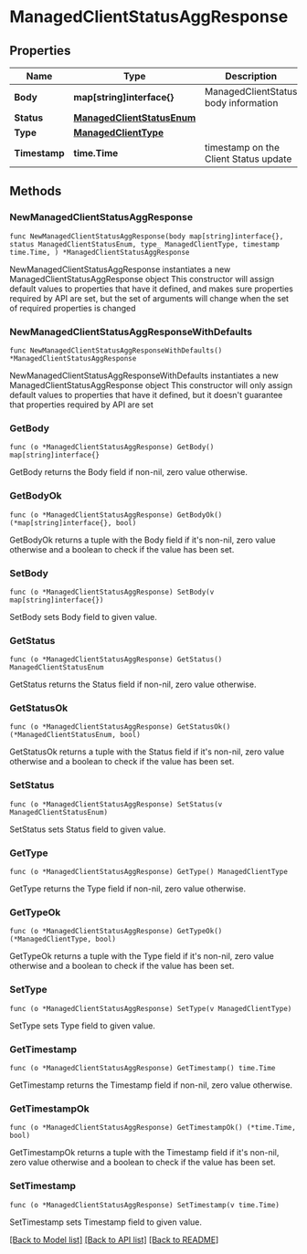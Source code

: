 # ManagedClientStatusAggResponse

## Properties

Name | Type | Description | Notes
------------ | ------------- | ------------- | -------------
**Body** | **map[string]interface{}** | ManagedClientStatus body information | 
**Status** | [**ManagedClientStatusEnum**](ManagedClientStatusEnum.md) |  | 
**Type** | [**ManagedClientType**](ManagedClientType.md) |  | 
**Timestamp** | **time.Time** | timestamp on the Client Status update | 

## Methods

### NewManagedClientStatusAggResponse

`func NewManagedClientStatusAggResponse(body map[string]interface{}, status ManagedClientStatusEnum, type_ ManagedClientType, timestamp time.Time, ) *ManagedClientStatusAggResponse`

NewManagedClientStatusAggResponse instantiates a new ManagedClientStatusAggResponse object
This constructor will assign default values to properties that have it defined,
and makes sure properties required by API are set, but the set of arguments
will change when the set of required properties is changed

### NewManagedClientStatusAggResponseWithDefaults

`func NewManagedClientStatusAggResponseWithDefaults() *ManagedClientStatusAggResponse`

NewManagedClientStatusAggResponseWithDefaults instantiates a new ManagedClientStatusAggResponse object
This constructor will only assign default values to properties that have it defined,
but it doesn't guarantee that properties required by API are set

### GetBody

`func (o *ManagedClientStatusAggResponse) GetBody() map[string]interface{}`

GetBody returns the Body field if non-nil, zero value otherwise.

### GetBodyOk

`func (o *ManagedClientStatusAggResponse) GetBodyOk() (*map[string]interface{}, bool)`

GetBodyOk returns a tuple with the Body field if it's non-nil, zero value otherwise
and a boolean to check if the value has been set.

### SetBody

`func (o *ManagedClientStatusAggResponse) SetBody(v map[string]interface{})`

SetBody sets Body field to given value.


### GetStatus

`func (o *ManagedClientStatusAggResponse) GetStatus() ManagedClientStatusEnum`

GetStatus returns the Status field if non-nil, zero value otherwise.

### GetStatusOk

`func (o *ManagedClientStatusAggResponse) GetStatusOk() (*ManagedClientStatusEnum, bool)`

GetStatusOk returns a tuple with the Status field if it's non-nil, zero value otherwise
and a boolean to check if the value has been set.

### SetStatus

`func (o *ManagedClientStatusAggResponse) SetStatus(v ManagedClientStatusEnum)`

SetStatus sets Status field to given value.


### GetType

`func (o *ManagedClientStatusAggResponse) GetType() ManagedClientType`

GetType returns the Type field if non-nil, zero value otherwise.

### GetTypeOk

`func (o *ManagedClientStatusAggResponse) GetTypeOk() (*ManagedClientType, bool)`

GetTypeOk returns a tuple with the Type field if it's non-nil, zero value otherwise
and a boolean to check if the value has been set.

### SetType

`func (o *ManagedClientStatusAggResponse) SetType(v ManagedClientType)`

SetType sets Type field to given value.


### GetTimestamp

`func (o *ManagedClientStatusAggResponse) GetTimestamp() time.Time`

GetTimestamp returns the Timestamp field if non-nil, zero value otherwise.

### GetTimestampOk

`func (o *ManagedClientStatusAggResponse) GetTimestampOk() (*time.Time, bool)`

GetTimestampOk returns a tuple with the Timestamp field if it's non-nil, zero value otherwise
and a boolean to check if the value has been set.

### SetTimestamp

`func (o *ManagedClientStatusAggResponse) SetTimestamp(v time.Time)`

SetTimestamp sets Timestamp field to given value.



[[Back to Model list]](../README.md#documentation-for-models) [[Back to API list]](../README.md#documentation-for-api-endpoints) [[Back to README]](../README.md)


